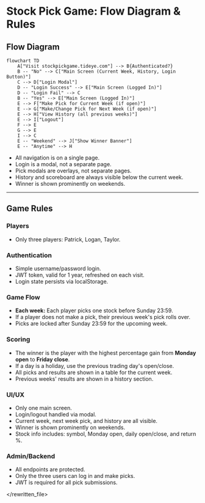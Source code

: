 # Stock Pick Game: Flow Diagram & Rules

## Flow Diagram

```mermaid
flowchart TD
    A["Visit stockpickgame.tideye.com"] --> B{Authenticated?}
    B -- "No" --> C["Main Screen (Current Week, History, Login Button)"]
    C --> D["Login Modal"]
    D -- "Login Success" --> E["Main Screen (Logged In)"]
    D -- "Login Fail" --> C
    B -- "Yes" --> E["Main Screen (Logged In)"]
    E --> F["Make Pick for Current Week (if open)"]
    E --> G["Make/Change Pick for Next Week (if open)"]
    E --> H["View History (all previous weeks)"]
    E --> I["Logout"]
    F --> E
    G --> E
    I --> C
    E -- "Weekend" --> J["Show Winner Banner"]
    E -- "Anytime" --> H
```

- All navigation is on a single page.
- Login is a modal, not a separate page.
- Pick modals are overlays, not separate pages.
- History and scoreboard are always visible below the current week.
- Winner is shown prominently on weekends.

---

## Game Rules

### Players

- Only three players: Patrick, Logan, Taylor.

### Authentication

- Simple username/password login.
- JWT token, valid for 1 year, refreshed on each visit.
- Login state persists via localStorage.

### Game Flow

- **Each week:** Each player picks one stock before Sunday 23:59.
- If a player does not make a pick, their previous week's pick rolls over.
- Picks are locked after Sunday 23:59 for the upcoming week.

### Scoring

- The winner is the player with the highest percentage gain from **Monday open** to **Friday close**.
- If a day is a holiday, use the previous trading day's open/close.
- All picks and results are shown in a table for the current week.
- Previous weeks' results are shown in a history section.

### UI/UX

- Only one main screen.
- Login/logout handled via modal.
- Current week, next week pick, and history are all visible.
- Winner is shown prominently on weekends.
- Stock info includes: symbol, Monday open, daily open/close, and return %.

### Admin/Backend

- All endpoints are protected.
- Only the three users can log in and make picks.
- JWT is required for all pick submissions.

</rewritten_file>
